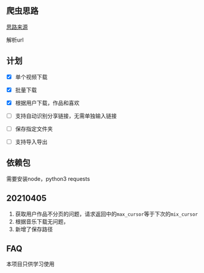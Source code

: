 ## 爬虫思路

[思路来源](https://mp.weixin.qq.com/s/W1RcQBP2bquDt9x9SYIkKg)

解析url

## 计划
- [x] 单个视频下载
- [x] 批量下载
- [x] 根据用户下载，作品和喜欢
- [ ] 支持自动识别分享链接，无需单独输入链接 
- [ ] 保存指定文件夹
- [ ] 支持导入导出


## 依赖包
需要安装node，python3
requests

## 20210405
1. 获取用户作品不分页的问题，请求返回中的`max_cursor`等于下次的`mix_cursor`
2. 根据音乐下载无问题，
3. 新增了保存路径
## FAQ
本项目只供学习使用


